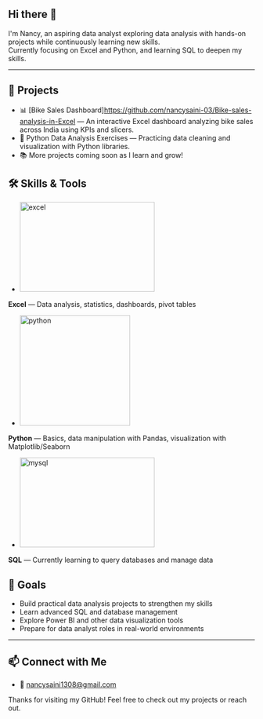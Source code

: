 ## Hi there 👋

I'm Nancy, an aspiring data analyst exploring data analysis with hands-on projects while continuously learning new skills.  
Currently focusing on Excel and Python, and learning SQL to deepen my skills.

---

## 💼 Projects

- 📊 [Bike Sales Dashboard]https://github.com/nancysaini-03/Bike-sales-analysis-in-Excel — An interactive Excel dashboard analyzing bike sales across India using KPIs and slicers.  
- 🐍 Python Data Analysis Exercises — Practicing data cleaning and visualization with Python libraries.  
- 📚 More projects coming soon as I learn and grow!


## 🛠️ Skills & Tools

- <img width="275" height="183" alt="excel" src="https://github.com/user-attachments/assets/20a9e494-47ac-4b0d-83dd-99e96d3d0298" />
**Excel** — Data analysis, statistics, dashboards, pivot tables  
- <img width="225" height="225" alt="python" src="https://github.com/user-attachments/assets/7bd3d760-fe56-4ffd-bd7b-fb3269af20ae" />
**Python** — Basics, data manipulation with Pandas, visualization with Matplotlib/Seaborn  
- <img width="275" height="183" alt="mysql" src="https://github.com/user-attachments/assets/ca69b7af-0db4-444e-bced-ee546cbb79c1" />
**SQL** — Currently learning to query databases and manage data


## 🎯 Goals

- Build practical data analysis projects to strengthen my skills  
- Learn advanced SQL and database management  
- Explore Power BI and other data visualization tools  
- Prepare for data analyst roles in real-world environments

---

## 📫 Connect with Me
  
- 📧 nancysaini1308@gmail.com


Thanks for visiting my GitHub! Feel free to check out my projects or reach out.
